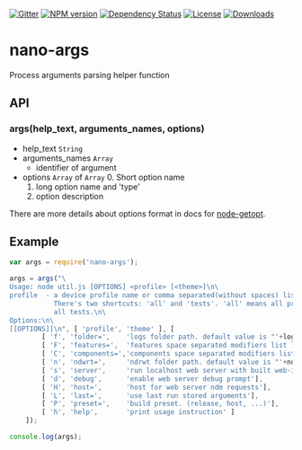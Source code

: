 [![Gitter][gitter-image]][gitter-url]
[![NPM version][npm-image]][npm-url]
[![Dependency Status][david-image]][david-url]
[![License][license-image]][license-url]
[![Downloads][downloads-image]][downloads-url]

# nano-args
Process arguments parsing helper function

## API

### args(help_text, arguments_names, options)

* help_text `String`
* arguments_names `Array`
  * identifier of argument
* options `Array` of `Array`
  0. Short option name
  1. long option name and 'type'
  2. option description

There are more details about options format in docs for [node-getopt](https://github.com/jiangmiao/node-getopt).

## Example

```js
var args = require('nano-args');

args = args("\
Usage: node util.js [OPTIONS] <profile> [<theme>]\n\
profile  - a device profile name or comma separated(without spaces) list of profiles names.\n\
           There's two shortcuts: 'all' and 'tests'. 'all' means all profiles. 'tests' means run\n\
           all tests.\n\
Options:\n\
[[OPTIONS]]\n", [ 'profile', 'theme' ], [
		[ 'f', 'folder=',    'logs folder path. default value is "'+logs_folder+'"' ],
		[ 'F', 'features=',  'features space separated modifiers list like "feat -nopack +web_bridges"' ],
		[ 'C', 'components=','components space separated modifiers list like "acl -usb +pptp"' ],
		[ 'n', 'ndwrt=',     'ndrwt folder path. default value is "'+ndwrt+'"'],
		[ 's', 'server',     'run localhost web server with built web-interface'],
		[ 'd', 'debug',      'enable web server debug prompt'],
		[ 'H', 'host=',      'host for web server ndm requests'],
		[ 'L', 'last=',      'use last run stored arguments'],
		[ 'P', 'preset=',    'build preset. (release, host, ...)'],
		[ 'h', 'help',       'print usage instruction' ]
	]);

console.log(args);
```

[bithound-image]: https://www.bithound.io/github/Holixus/nano-args/badges/score.svg
[bithound-url]: https://www.bithound.io/github/Holixus/nano-args

[gitter-image]: https://badges.gitter.im/Holixus/nano-args.svg
[gitter-url]: https://gitter.im/Holixus/nano-args

[npm-image]: https://badge.fury.io/js/nano-args.svg
[npm-url]: https://badge.fury.io/js/nano-args

[github-tag]: http://img.shields.io/github/tag/Holixus/nano-args.svg
[github-url]: https://github.com/Holixus/nano-args/tags

[travis-image]: https://travis-ci.org/Holixus/nano-args.svg?branch=master
[travis-url]: https://travis-ci.org/Holixus/nano-args

[coveralls-image]: https://coveralls.io/repos/github/Holixus/nano-args/badge.svg?branch=master
[coveralls-url]: https://coveralls.io/github/Holixus/nano-args?branch=master

[david-image]: https://david-dm.org/Holixus/nano-args.svg
[david-url]: https://david-dm.org/Holixus/nano-args

[license-image]: https://img.shields.io/badge/license-MIT-blue.svg
[license-url]: LICENSE

[downloads-image]: http://img.shields.io/npm/dt/nano-args.svg
[downloads-url]: https://npmjs.org/package/nano-args
